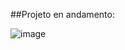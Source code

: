##Projeto en andamento: 

![image](https://github.com/user-attachments/assets/66c708c3-499b-4f20-8fac-6532191b1bd1)


